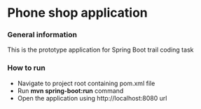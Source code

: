 # Phone shop application

### General information

This is the prototype application for Spring Boot trail coding task

### How to run

* Navigate to project root containing pom.xml file
* Run **mvn spring-boot:run** command
* Open the application using http://localhost:8080 url